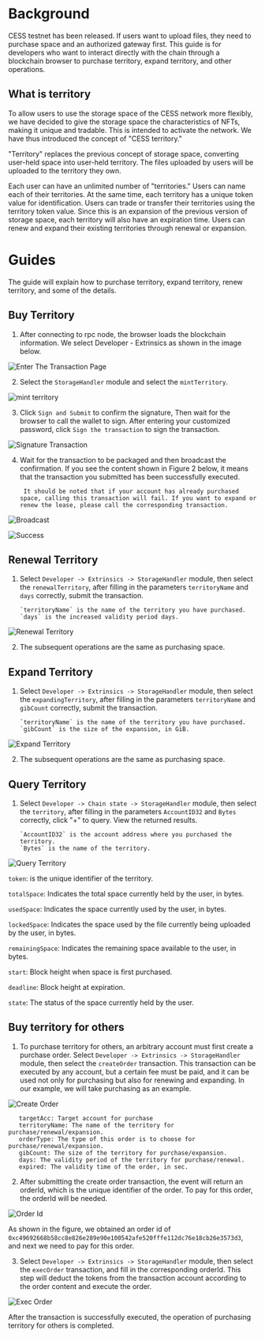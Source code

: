 # Background

CESS testnet has been released. If users want to upload files, they need to purchase space and an authorized gateway first. This guide is for developers who want to interact directly with the chain through a blockchain browser to purchase territory, expand territory, and other operations.

## What is territory

To allow users to use the storage space of the CESS network more flexibly, we have decided to give the storage space the characteristics of NFTs, making it unique and tradable. This is intended to activate the network. We have thus introduced the concept of "CESS territory."

"Territory" replaces the previous concept of storage space, converting user-held space into user-held territory. The files uploaded by users will be uploaded to the territory they own.

Each user can have an unlimited number of "territories." Users can name each of their territories. At the same time, each territory has a unique token value for identification. Users can trade or transfer their territories using the territory token value. Since this is an expansion of the previous version of storage space, each territory will also have an expiration time. Users can renew and expand their existing territories through renewal or expansion.

# Guides

The guide will explain how to purchase territory, expand territory, renew territory, and some of the details.

## Buy Territory

1. After connecting to rpc node, the browser loads the blockchain information. We select Developer - Extrinsics as shown in the image below.

![Enter The Transaction Page](../assets/developer/guides/space-operation/pic1.png)

2. Select the `StorageHandler` module and select the `mintTerritory`.

![mint territory](../assets/developer/guides/territory-operation/buy_territory.png)

3. Click `Sign and Submit` to confirm the signature, Then wait for the browser to call the wallet to sign. After entering your customized password, click `Sign the transaction` to sign the transaction.

![Signature Transaction](../assets/developer/guides/space-operation/pic5.png)

4. Wait for the transaction to be packaged and then broadcast the confirmation. If you see the content shown in Figure 2 below, it means that the transaction you submitted has been successfully executed.

        It should be noted that if your account has already purchased space, calling this transaction will fail. If you want to expand or renew the lease, please call the corresponding transaction.

![Broadcast](../assets/developer/guides/space-operation/pic6.png)

![Success](../assets/developer/guides/space-operation/pic7.png)

## Renewal Territory

1. Select `Developer -> Extrinsics -> StorageHandler` module, then select the `renewalTerritory`, after filling in the parameters `territoryName` and  `days` correctly, submit the transaction.

       `territoryName` is the name of the territory you have purchased.
       `days` is the increased validity period days.

![Renewal Territory](../assets/developer/guides/territory-operation/renewal_territory.jpg)

2. The subsequent operations are the same as purchasing space.

## Expand Territory

1. Select `Developer -> Extrinsics -> StorageHandler` module, then select the `expandingTerritory`, after filling in the parameters `territoryName` and  `gibCount` correctly, submit the transaction.

       `territoryName` is the name of the territory you have purchased.
       `gibCount` is the size of the expansion, in GiB.

![Expand Territory](../assets/developer/guides/territory-operation/expanding_territory.jpg)

2. The subsequent operations are the same as purchasing space.

## Query Territory

1. Select `Developer -> Chain state -> StorageHandler` module, then select the `territory`, after filling in the parameters `AccountID32` and  `Bytes` correctly, click "+" to query. View the returned results.

       `AccountID32` is the account address where you purchased the territory.
       `Bytes` is the name of the territory.

![Query Territory](../assets/developer/guides/territory-operation/query_territory.jpg)

`token`: is the unique identifier of the territory.

`totalSpace`: Indicates the total space currently held by the user, in bytes.

`usedSpace`: Indicates the space currently used by the user, in bytes.

`lockedSpace`: Indicates the space used by the file currently being uploaded by the user, in bytes.

`remainingSpace`: Indicates the remaining space available to the user, in bytes.  

`start`: Block height when space is first purchased.

`deadline`: Block height at expiration.

`state`: The status of the space currently held by the user.

## Buy territory for others

1. To purchase territory for others, an arbitrary account must first create a purchase order. Select `Developer -> Extrinsics -> StorageHandler` module, then select the `createOrder` transaction. This transaction can be executed by any account, but a certain fee must be paid, and it can be used not only for purchasing but also for renewing and expanding. In our example, we will take purchasing as an example.

![Create Order](../assets/developer/guides/territory-operation/create_order.png)

       targetAcc: Target account for purchase
       territoryName: The name of the territory for purchase/renewal/expansion.
       orderType: The type of this order is to choose for purchase/renewal/expansion.
       gibCount: The size of the territory for purchase/expansion.
       days: The validity period of the territory for purchase/renewal.
       expired: The validity time of the order, in sec.

2. After submitting the create order transaction, the event will return an orderId, which is the unique identifier of the order. To pay for this order, the orderId will be needed.

![Order Id](../assets/developer/guides/territory-operation/order_id.png)

As shown in the figure, we obtained an order id of `0xc49692668b58cc8e826e289e90e100542afe520fffe112dc76e18cb26e3573d3`, and next we need to pay for this order.

3. Select `Developer -> Extrinsics -> StorageHandler` module, then select the `execOrder` transaction, and fill in the corresponding orderId. This step will deduct the tokens from the transaction account according to the order content and execute the order.

![Exec Order](../assets/developer/guides/territory-operation/exec_order.png)

After the transaction is successfully executed, the operation of purchasing territory for others is completed.

